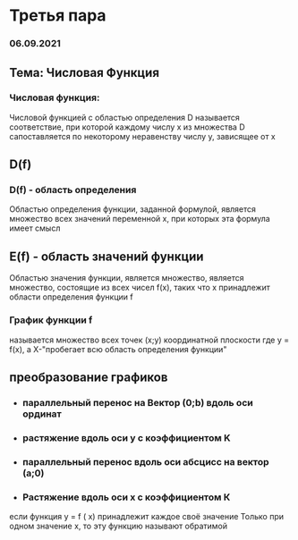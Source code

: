 # Третья пара
### 06.09.2021

## Тема: Числовая Функция
### Числовая функция:
Числовой функцией с областью определения D называется соответствие,
при которой каждому числу х из множества D сапоставляется по некоторому
неравенству числу у, зависящее от х

## D(f)
### D(f) - область определения
Областью определения функции, заданной формулой, является множество всех значений переменной х, при которых эта формула имеет смысл

## E(f) - область значений функции
Областью значения функции, является множество, является множество, состоящие из всех чисел f(x), таких что х принадлежит области определения функции f
### График функции f 
называется множество всех точек (х;у) координатной плоскости где у = f(x), а X-"пробегает всю область определения функции"

## преобразование графиков
+ ### параллельный перенос на Вектор (0;b) вдоль оси ординат
+ ### растяжение вдоль оси y с коэффициентом K 
+ ### параллельный перенос вдоль оси абсцисс на вектор (а;0)
+ ### Растяжение вдоль оси х с коэффициентом К

если функция у = f ( x) принадлежит каждое своё значение Только при одном значение х, то эту функцию называют обратимой
